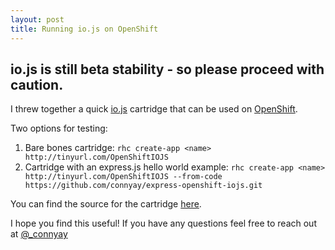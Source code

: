 ```yaml
---
layout: post
title: Running io.js on OpenShift
---
```


## **io.js is still beta stability - so please proceed with caution.**


I threw together a quick [io.js](https://iojs.org/) cartridge that can be used on [OpenShift](https://www.openshift.com/).

Two options for testing:

1. Bare bones cartridge: `rhc create-app <name> http://tinyurl.com/OpenShiftIOJS`
2. Cartridge with an express.js hello world example: `rhc create-app <name> http://tinyurl.com/OpenShiftIOJS --from-code https://github.com/connyay/express-openshift-iojs.git`

You can find the source for the cartridge [here](https://github.com/connyay/openshift-iojs).


I hope you find this useful! If you have any questions feel free to reach out at [@_connyay](https://twitter.com/_connyay)
